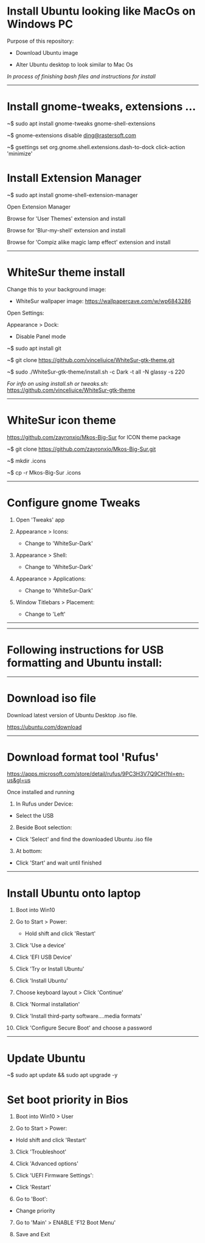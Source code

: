 
# Install Ubuntu looking like MacOs on Windows PC

Purpose of this repository:

- Download Ubuntu image

- Alter Ubuntu desktop to look similar to Mac Os

*In process of finishing bash files and instructions for install*


________________________________________________________________________

# Install gnome-tweaks, extensions ...

~$ sudo apt install gnome-tweaks gnome-shell-extensions

~$ gnome-extensions disable ding@rastersoft.com

~$ gsettings set org.gnome.shell.extensions.dash-to-dock click-action 'minimize'

# Install Extension Manager

~$ sudo apt install gnome-shell-extension-manager

Open Extension Manager

Browse for 'User Themes' extension and install

Browse for 'Blur-my-shell' extension and install

Browse for 'Compiz alike magic lamp effect' extension and install


________________________________________________________________________

# WhiteSur theme install

Change this to your background image:
  - WhiteSur wallpaper image: https://wallpapercave.com/w/wp6843286

Open Settings:

Appearance > Dock:
  - Disable Panel mode 

~$ sudo apt install git

~$ git clone https://github.com/vinceliuice/WhiteSur-gtk-theme.git

~$ sudo ./WhiteSur-gtk-theme/install.sh -c Dark -t all -N glassy -s 220

*For info on using install.sh or tweaks.sh:*
https://github.com/vinceliuice/WhiteSur-gtk-theme


________________________________________________________________________

# WhiteSur icon theme

https://github.com/zayronxio/Mkos-Big-Sur for ICON theme package

~$ git clone https://github.com/zayronxio/Mkos-Big-Sur.git

~$ mkdir .icons

~$ cp -r Mkos-Big-Sur .icons


________________________________________________________________________

# Configure gnome Tweaks

1.  Open 'Tweaks' app

2.  Appearance > Icons:
    - Change to 'WhiteSur-Dark'

3.  Appearance > Shell:
    - Change to 'WhiteSur-Dark'

4.  Appearance > Applications:
    - Change to 'WhiteSur-Dark'

5.  Window Titlebars > Placement:
    - Change to 'Left'


________________________________________________________________________
________________________________________________________________________



# Following instructions for USB formatting and Ubuntu install:


_____________________________________________________________________

# Download iso file

Download latest version of Ubuntu Desktop .iso file.

https://ubuntu.com/download


_______________________________________________________________________

# Download format tool 'Rufus' 


https://apps.microsoft.com/store/detail/rufus/9PC3H3V7Q9CH?hl=en-us&gl=us

Once installed and running

1.  In Rufus under Device:   
 -   Select the USB

2.  Beside Boot selection:
-   Click 'Select' and find the downloaded Ubuntu .iso file

3.  At bottom:
-   Click 'Start' and wait until finished


________________________________________________________________________

# Install Ubuntu onto laptop


1.  Boot into Win10

2.   Go to Start > Power: 
     - Hold shift and click 'Restart'

3.   Click 'Use a device'

4.   Click 'EFI USB Device'

5.   Click 'Try or Install Ubuntu'

6.   Click 'Install Ubuntu'

7.   Choose keyboard layout > Click 'Continue'

9.   Click 'Normal installation'

10.  Click 'Install third-party software....media formats'

11.  Click 'Configure Secure Boot' and choose a password


________________________________________________________________________

# Update Ubuntu

~$ sudo apt update && sudo apt upgrade -y

# Set boot priority in Bios


1.  Boot into Win10 > User

2.  Go to Start > Power:
   - Hold shift and click 'Restart'

3.  Click 'Troubleshoot'

4.  Click 'Advanced options'

5.  Click 'UEFI Firmware Settings':
   - Click 'Restart'

6.  Go to 'Boot':
   - Change priority

7.  Go to 'Main' > ENABLE 'F12 Boot Menu'

8.  Save and Exit
